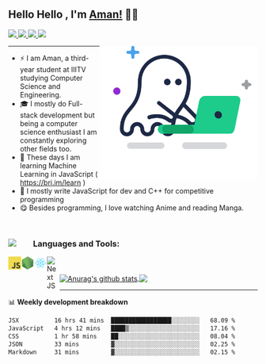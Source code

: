 ## Hello Hello , I'm [Aman!](http://amanraj1608.netlify.app/) 👋🏻

<p >
  <a href="https://twitter.com/AmanRaj1608">
    <img src="https://img.shields.io/badge/-@AmanRaj1608-1ca0f1?style=flat-square&labelColor=1ca0f1&logo=twitter&logoColor=white&link=https://twitter.com/AmanRaj1608">
   <a/>
  <a href="https://stackoverflow.com/users/11097431/aman-raj">
    <img src="https://img.shields.io/badge/-AmanRaj1608-f48024?style=flat-square&labelColor=f48024&logo=stackoverflow&logoColor=white&link=https://stackoverflow.com/users/11097431/aman-raj">
   <a/>
  <a href="https://www.linkedin.com/in/amanraj1608/">
    <img src="https://img.shields.io/badge/-AmanRaj1608-blue?style=flat-square&logo=Linkedin&logoColor=white&link=https://www.linkedin.com/in/amanraj1608/">
  <a/>
   <a href="mailto:archanaamanraj@gmail.com">
    <img src="https://img.shields.io/badge/-archanaamanraj@gmail.com-c14438?style=flat-square&logo=Gmail&logoColor=white&link=mailto:archanaamanraj@gmail.com">
   <a/>
   <!--  <a href="https://github.com/AmanRaj1608/AmanRaj1608"> 
    <img src="http://okokcoolokok.glitch.me/badge?page_id=AmanRaj1608.AmanRaj1608"> -->
   <a/>
</p>

<img src="https://github.com/AmanRaj1608/AmanRaj1608/blob/master/assets/code.svg" width="320" align='right'>

---

- ⚡ I am Aman, a third-year student at IIITV studying Computer Science and Engineering.
- 🎓 I mostly do Full-stack development but being a computer science enthusiast I am constantly exploring other fields too.
- 🤖 These days I am learning Machine Learning in JavaScript ( https://bri.im/learn )
- 🌊 I mostly write JavaScript for dev and C++ for competitive programming
- 😋 Besides programming, I love watching Anime and reading Manga.

<br />

### <img align='left' src="https://media.giphy.com/media/mTs11L9uuyGiI/giphy.gif" width="50"> Languages and Tools:

[<img align="left" alt="JavaScript" width="26px" src="https://raw.githubusercontent.com/github/explore/80688e429a7d4ef2fca1e82350fe8e3517d3494d/topics/javascript/javascript.png" />][aman]
[<img align="left" alt="Node.js" width="26px" src="https://raw.githubusercontent.com/github/explore/80688e429a7d4ef2fca1e82350fe8e3517d3494d/topics/nodejs/nodejs.png" />][aman]
[<img align="left" alt="React" width="26px" src="https://raw.githubusercontent.com/github/explore/80688e429a7d4ef2fca1e82350fe8e3517d3494d/topics/react/react.png" />][aman]
[<img align="left" alt="Next JS" width="26px" src="https://user-images.githubusercontent.com/42104907/89409062-1268f000-d73f-11ea-9791-82fdb2dbd30c.png" />][aman]

[aman]: https://twitter.com/amanraj1608

<br />
<br />

<a href="https://www.linkedin.com/in/amanraj1608">
  <img align="center" src="https://github-readme-stats.vercel.app/api?username=amanraj1608&hide_border=true&show_icons=true&include_all_commits=true" alt="Anurag's github stats" />
</a>
<a href="https://twitter.com/AmanRaj1608">
  <img align="center" src="https://github-readme-stats.vercel.app/api/top-langs/?username=amanraj1608&hide=html,css&layout=compact" />
</a>

---

📊 **Weekly development breakdown**

<!--START_SECTION:waka-->
```text
JSX          16 hrs 41 mins  █████████████████░░░░░░░░   68.09 % 
JavaScript   4 hrs 12 mins   ████▒░░░░░░░░░░░░░░░░░░░░   17.16 % 
CSS          1 hr 58 mins    ██░░░░░░░░░░░░░░░░░░░░░░░   08.04 % 
JSON         33 mins         ▓░░░░░░░░░░░░░░░░░░░░░░░░   02.25 % 
Markdown     31 mins         ▓░░░░░░░░░░░░░░░░░░░░░░░░   02.15 % 
```
<!--END_SECTION:waka-->
